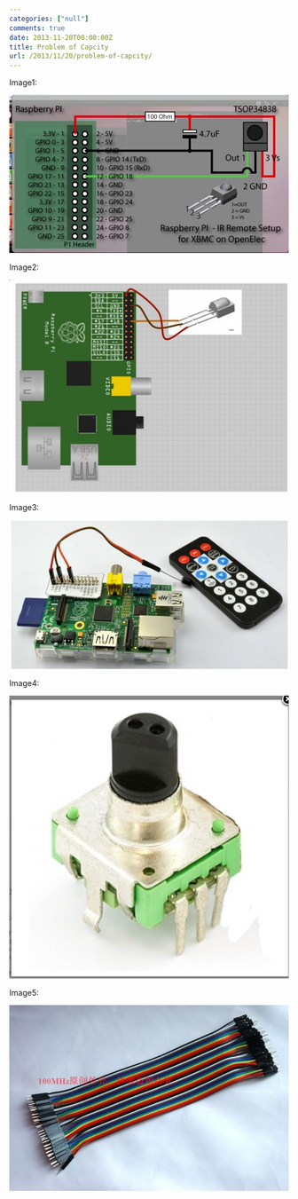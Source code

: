 ```yaml
---
categories: ["null"]
comments: true
date: 2013-11-20T00:00:00Z
title: Problem of Capcity
url: /2013/11/20/problem-of-capcity/
---
```


Image1:   

![rasp1.jpg](/images/rasp1.jpg)

Image2:    

![rasp2.jpg](/images/rasp2.jpg)

Image3:    

![rasp3.jpg](/images/rasp3.jpg)

Image4:

![rasp4.jpg](/images/rotater.jpg)

Image5:

![rasp5.jpg](/images/dubang.jpg)


